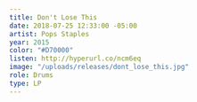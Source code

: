 ```yaml
---
title: Don't Lose This
date: 2018-07-25 12:33:00 -05:00
artist: Pops Staples
year: 2015
color: "#D70000"
listen: http://hyperurl.co/ncm6eq
image: "/uploads/releases/dont_lose_this.jpg"
role: Drums
type: LP
---
```


